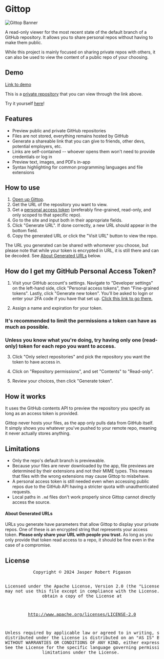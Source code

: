 # Gittop

![Gittop Banner](https://jrpdango.github.io/gittop/gittop-full-transparent.png)

A read-only viewer for the most recent state of the default branch of a GitHub repository. It allows you to share personal repos without having to make them public.

While this project is mainly focused on sharing private repos with others, it can also be used to view the content of a public repo of your choosing.

## Demo

[Link to demo](https://jrpdango.github.io/gittop/display?repo=gittop-demo&owner=jrpdango&token=wooyEsK5JWrChsKfwpLDqMK4w4zDiCpew6fDgSjDr2DDlsOeJsK6Ix0Awq85w4l-FU3Cq8KKRgTDuy56w749LC7CnsO-wq09M8OGeiczCnHDujcNwqfDvWjDucO_fH_Cq8O2wrXCiMO9DWrDksKkHT3CmsKfdMOMFMKRwojDm8OAWWMdfsKLVsOaAMKxBkwYwrt7w5oeelPCgC7Cn17Cq8O9AyTDtsKMw6JZwpVxXsKFfcOv)

This is a [private repository](https://github.com/jrpdango/gittop-demo) that you can view through the link above.

Try it yourself [here](https://jrpdango.github.io/gittop/)!

## Features

- Preview public and private GitHub repositories
- Files are not stored, everything remains hosted by GitHub
- Generate a shareable link that you can give to friends, other devs, potential employers, etc.
- Links are self-contained -- whoever opens them won't need to provide credentials or log in
- Preview text, images, and PDFs in-app
- Syntax highlighting for common programming languages and file extensions

## How to use

1. [Open up Gittop](https://jrpdango.github.io/gittop/).
2. Get the URL of the repository you want to view.
3. Get a [personal access token](#how-do-i-get-my-github-personal-access-token) (preferably fine-grained, read-only, and only scoped to that specific repo).
4. Go to the site and input both in their appropriate fields.
5. Click "Generate URL". If done correctly, a new URL should appear in the bottom field.
6. Copy the generated URL or click the "Visit URL" button to view the repo.

The URL you generated can be shared with whomever you choose, but please note that while your token is encrypted in URL, it is still there and can be decoded. See [About Generated URLs](#about-generated-urls) below.

## How do I get my GitHub Personal Access Token?

1. Visit your GitHub account's settings. Navigate to "Developer settings" on the left-hand side, click "Personal access tokens", then "Fine-grained tokens". Lastly, click "Generate new token". You'll be asked to login or enter your 2FA code if you have that set up. [Click this link to go there.](https://github.com/settings/personal-access-tokens/new)

2. Assign a name and expiration for your token.

### It's recommended to limit the permissions a token can have as much as possible.

### Unless you know what you're doing, try having only one (read-only) token for each repo you want to access.

3. Click "Only select repositories" and pick the repository you want the token to have access in.

4. Click on "Repository permissions", and set "Contents" to "Read-only".

5. Review your choices, then click "Generate token".

## How it works

It uses the GitHub contents API to preview the repository you specify as long as an access token is provided.

Gittop never hosts your files, as the app only pulls data from GitHub itself. <br />It simply shows you whatever you've pushed to your remote repo, meaning it never actually stores anything.  

## Limitations

- Only the repo's default branch is previewable.
- Because your files are never downloaded by the app, file previews are determined by their extensions and not their MIME types. This means that files with the wrong extensions may cause Gittop to misbehave.
- A personal access token is still needed even when accessing public repos due to the GitHub API having a stricter quota with unauthenticated requests.
- Local paths in `.md` files don't work properly since Gittop cannot directly access the source. 

#### About Generated URLs

URLs you generate have parameters that allow Gittop to display your private repos. One of these is an encrypted string that represents your access token. **Please only share your URL with people you trust.** As long as you only provide that token read access to a repo, it should be fine even in the case of a compromise.

## License

<div align="center">
<pre>
Copyright © 2024 Jasper Robert Pigason

Licensed under the Apache License, Version 2.0 (the "License");
you may not use this file except in compliance with the License.
You may obtain a copy of the License at

http://www.apache.org/licenses/LICENSE-2.0

Unless required by applicable law or agreed to in writing, software
distributed under the License is distributed on an "AS IS" BASIS,
WITHOUT WARRANTIES OR CONDITIONS OF ANY KIND, either express or implied.
See the License for the specific language governing permissions and
limitations under the License.
</pre>
</div>
